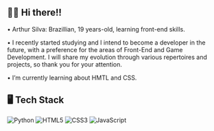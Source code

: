 ## 🤟🏼 Hi there!!

• Arthur Silva: Brazillian, 19 years-old, learning front-end skills.

• I recently started studying and I intend to become a developer in the future, with a preference for the areas of Front-End and Game Development. I will share my evolution through various repertoires and projects, so thank you for your attention.

• I’m currently learning about HMTL and CSS.

## 🖥️ Tech Stack 

![Python](https://img.shields.io/badge/python-3670A0?style=for-the-badge&logo=python&logoColor=ffdd54) ![HTML5](https://img.shields.io/badge/html5-%23E34F26.svg?style=for-the-badge&logo=html5&logoColor=white) ![CSS3](https://img.shields.io/badge/css3-%231572B6.svg?style=for-the-badge&logo=css3&logoColor=white) ![JavaScript](https://img.shields.io/badge/javascript-%23323330.svg?style=for-the-badge&logo=javascript&logoColor=%23F7DF1E)
